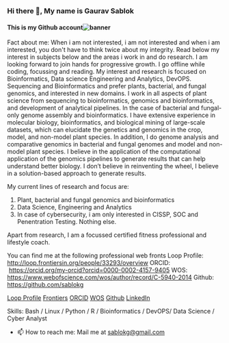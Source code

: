 ### Hi there 👋, My name is Gaurav Sablok
#### This is my Github account![banner](https://user-images.githubusercontent.com/19677953/198241251-8f8a9514-d4a1-4710-8df8-71ec318b30a2.jpg)

Fact about me: When i am not interested, i am not interested and when i am interested, you don't have to think twice about my integrity. Read below my interest in subjects below and the areas i work in and do research. I am looking forward to join hands for progressive growth. I go offline while coding, focussing and reading. My interest and research is focused on  Bioinformatics, Data science Engineering and Analytics, DevOPS. Sequencing and Bioinformatics and prefer plants, bacterial, and fungal genomics, and interested in new domains. I work in all aspects of plant science from sequencing to bioinformatics, genomics and bioinformatics, and development of analytical pipelines. In the case of bacterial and fungal-only genome assembly and bioinformatics. I have extensive experience in molecular biology, bioinformatics, and biological mining of large-scale datasets, which can elucidate the genetics and genomics in the crop, model, and non-model plant species. In addition, I do genome analysis and comparative genomics in bacterial and fungal genomes and model and non-model plant species. I believe in the application of the computational application of the genomics pipelines to generate results that can help understand better biology. I don’t believe in reinventing the wheel, I believe in a solution-based approach to generate results. 

My current lines of research and focus are: 
1. Plant, bacterial and fungal genomics and bioinformatics
2. Data Science, Engineering and Analytics 
3. In case of cybersecurity, i am only interested in CISSP, SOC and Penentration Testing. Nothing else. 

Apart from research, I am a focussed certified fitness professional and lifestyle coach. 

You can find me at the following professional web fronts 
Loop Profile: http://loop.frontiersin.org/people/33293/overview
ORCID:  https://orcid.org/my-orcid?orcid=0000-0002-4157-9405
WOS: https://www.webofscience.com/wos/author/record/C-5940-2014
Github: https://github.com/sablokg


[Loop Profile](http://loop.frontiersin.org/people/33293/overview)
[Frontiers](http://loop.frontiersin.org/people/33293/overview)
[ORCID](https://orcid.org/my-orcid?orcid=0000-0002-4157-9405)
[WOS](https://www.webofscience.com/wos/author/record/C-5940-2014)
[Github](https://github.com/sablokg)
[LinkedIn](https://www.linkedin.com/in/gaurav-sablok-2811n/)


Skills: Bash / Linux / Python / R / Bioinformatics / DevOPS/ Data Science / Cyber Analyst

- 📫 How to reach me: Mail me at sablokg@gmail.com 

[GitHub stats]: https://github-readme-stats.vercel.app/api?username=sablokg&show_icons=true   

[Profile views]: https://gpvc.arturio.dev/sablokg  
